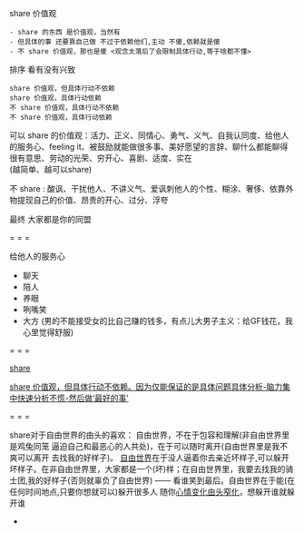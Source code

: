 
share 价值观

```
- share 的东西 是价值观，当然有
- 但具体的事 还要靠自己做 不过于依赖他们,主动 不傻,依赖就是傻
- 不 share 价值观，那也是傻 <观念太落后了会限制具体行动,等于啥都不懂>
```

排序 看有没有兴致
```
share 价值观，但具体行动不依赖
share 价值观，具体行动依赖
不 share 价值观，具体行动不依赖
不 share 价值观，具体行动依赖
```

可以 share 的价值观：活力、正义、同情心、勇气、义气、自我认同度、给他人的服务心、feeling it、被鼓励就能做很多事、美好愿望的言辞、聊什么都能聊得很有意思、劳动的光荣、穷开心、喜剧、适度、实在
<br>(越简单、越可以share)

不 share : 酸讽、干扰他人、不讲义气、爱讽刺他人的个性、糊涂、奢侈、依靠外物提现自己的价值、昂贵的开心、过分、浮夸

最终 大家都是你的同盟

= = =

给他人的服务心
- 聊天
- 陪人
- 养眼
- 咧嘴笑
- 大方 (男的不能接受女的比自己赚的钱多，有点儿大男子主义：给GF钱花，我心里觉得舒服)

= = =

[share](https://twitter.com/earthvid/status/862910323254337536)

[share 价值观，但具体行动不依赖。因为仅能保证的是具体问题具体分析-脑力集中快速分析不慌-然后做‘最好的事’](https://github.com/7900ms/000nottheater_deserted_systemthunder/tree/master/slow/on-stupid-rich-cmon)

= = =

share对于自由世界的由头的喜欢：
自由世界，不在于包容和理解(非自由世界里是鸡兔同笼 逼迫自己和最恶心的人共处)，在于可以随时离开(自由世界里是我不爽可以离开 去找我的好样子)。
[自由世界](https://github.com/7900ms/000nottheater_deserted_systemlibrary/blob/master/supplementary/chain-近朱者赤.md)在于没人逼着你去亲近坏样子,可以躲开坏样子。在非自由世界里，大家都是一个(坏)样；在自由世界里，我要去找我的骑士团,我的好样子(否则就辜负了自由世界) —— 看谁笑到最后。自由世界在于能(在任何时间地点,只要你想就可以)躲开很多人
随你[心情变化由头窄化](https://github.com/7900ms/000nottheater_deserted_systemlibrary/blob/master/supplementary/chain-night-call.md)，想躲开谁就躲开谁


-
